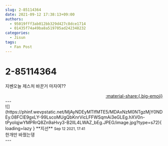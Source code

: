 ```yaml
---
slug: 2-85114364
date: 2021-09-12 17:38:13+09:00
authors:
  - 95019fff3ab012bb329d427c8dce1714
  - 01435f74a49ba8a519705ad242348232
categories:
  - Jisun
tags:
  - Fan Post
---
```


# 2-85114364

<div class="post-container" markdown="1">
<div class="content-container md-sidebar__scrollwrap" markdown="1">

지쎈오늘 제스처 바꾼거 마자여??

</div>
</div>

<div style="text-align: right;" markdown="1">
<a href="https://weverse.io/fromis9/fanpost/2-85114364" style="text-align: right;">:material-share:{.big-emoji}</a>
</div>
---

<div class="comments-container md-sidebar__scrollwrap" markdown="1">
<div class="comment" markdown="1">
<div class='id-container' markdown="1">
![](https://phinf.wevpstatic.net/MjAyNDEyMTlfMTE5/MDAxNzM0NTgzMjY0NDEy.08FClE9gxLY-99LscoMUgQbKnrVicLFFWSqmAi3eGLEg.hXV0n-tPyoIqjwYMPRrQ8Zn9aHvy3-B2llL4LWAZ_bEg.JPEG/image.jpg?type=s72){ loading=lazy }
**<span class="artist">지선</span>** <small>Sep 12 2021, 17:41</small><br>
</div>
<div class='comment-body' markdown="1">
한개만 바꿨는뎅
</div>
</div>
</div>
---
